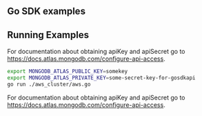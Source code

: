 ## Go SDK examples

## Running Examples

For documentation about obtaining apiKey and apiSecret go to
https://docs.atlas.mongodb.com/configure-api-access.

```bash
export MONGODB_ATLAS_PUBLIC_KEY=somekey 
export MONGODB_ATLAS_PRIVATE_KEY=some-secret-key-for-gosdkapi
go run ./aws_cluster/aws.go
```

For documentation about obtaining apiKey and apiSecret go to
https://docs.atlas.mongodb.com/configure-api-access.
